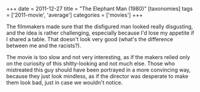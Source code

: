 +++
date = 2011-12-27
title = "The Elephant Man (1980)"
[taxonomies]
tags = ['2011-movie', 'average']
categories = ['movies']
+++

The filmmakers made sure that the disfigured man looked really
disgusting, and the idea is rather challenging, especially because I'd
lose my appetite if I shared a table. That doesn't look very good
(what's the difference between me and the racists?).

The movie is too slow and not very interesting, as if the makers relied
only on the curiosity of this shitty-looking and not much else. Those
who mistreated this guy should have been portrayed in a more convincing
way, because they just look mindless, as if the director was desperate
to make them look bad, just in case we wouldn't notice.
